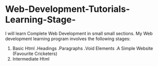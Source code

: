 # Web-Development-Tutorials-Learning-Stage-
I will learn Complete Web Development in small small sections.
My Web development learning program involves the following stages:
1. Basic Html
   .Headings
   .Paragraphs
   .Void Elements
   .A Simple Website (Favourite Cricketers)
3. Intermediate Html

